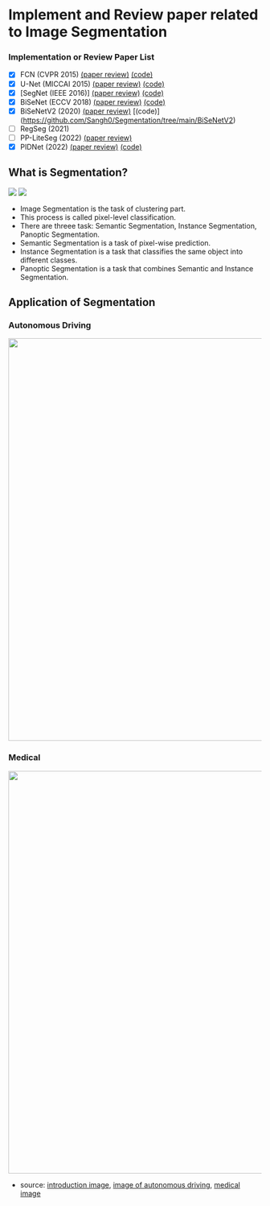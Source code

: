 # Implement and Review paper related to Image Segmentation

### Implementation or Review Paper List
- [x] FCN (CVPR 2015) [(paper review)](https://github.com/Sangh0/Segmentation/blob/main/FCN/fcn_paper.ipynb) [(code)](https://github.com/Sangh0/Segmentation/tree/main/FCN)
- [x] U-Net (MICCAI 2015) [(paper review)](hhttps://github.com/Sangh0/Segmentation/blob/main/U-Net/Unet_paper.ipynb) [(code)](https://github.com/Sangh0/Segmentation/tree/main/U-Net)
- [x] [SegNet (IEEE 2016)] [(paper review)](https://github.com/Sangh0/Segmentation/blob/main/SegNet/SegNet_paper.ipynb) [(code)](https://github.com/Sangh0/Segmentation/tree/main/SegNet)
- [x] BiSeNet (ECCV 2018) [(paper review)](https://github.com/Sangh0/Segmentation/blob/main/BiSeNet/BiSeNet_paper.ipynb) [(code)](https://github.com/Sangh0/Segmentation/tree/main/BiSeNet)
- [x] BiSeNetV2 (2020) [(paper review)](https://github.com/Sangh0/Segmentation/blob/main/BiSeNetV2/BiSeNetV2_paper_review.ipynb) [(code)] (https://github.com/Sangh0/Segmentation/tree/main/BiSeNetV2)
- [ ] RegSeg (2021)  
- [ ] PP-LiteSeg (2022) [(paper review)](https://github.com/Sangh0/Segmentation/blob/main/PP-LiteSeg/PP-LiteSeg_paper.ipynb)  
- [x] PIDNet (2022) [(paper review)](https://github.com/Sangh0/Segmentation/blob/main/PIDNet/pidnet_paper_review.ipynb) [(code)](https://github.com/Sangh0/Segmentation/tree/main/PIDNet)   

## What is Segmentation?  
<img src = "https://www.jeremyjordan.me/content/images/2018/05/Screen-Shot-2018-05-17-at-7.42.16-PM.png">  

<img src = "https://www.mdpi.com/electronics/electronics-11-01884/article_deploy/html/images/electronics-11-01884-g001.png">

- Image Segmentation is the task of clustering part.  
- This process is called pixel-level classification.  
- There are threee task: Semantic Segmentation, Instance Segmentation, Panoptic Segmentation.  
- Semantic Segmentation is a task of pixel-wise prediction.  
- Instance Segmentation is a task that classifies the same object into different classes.  
- Panoptic Segmentation is a task that combines Semantic and Instance Segmentation.  

## Application of Segmentation  
### Autonomous Driving  
<img src = "https://blogs.nvidia.com/wp-content/uploads/2019/10/Screen-Shot-2019-10-23-at-9.38.34-AM.png" width=800>  

### Medical  
<img src = "https://ieee-dataport.org/sites/default/files/Graphical_Abstract_Large.png" width=800>  


- source: [introduction image](https://www.mdpi.com), [image of autonomous driving](https://blogs.nvidia.com), [medical image](https://ieee-dataport.org)